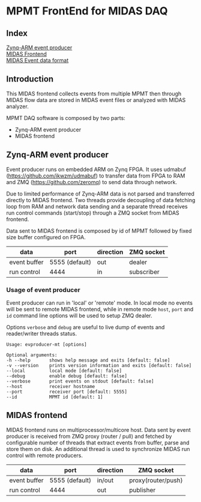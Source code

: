 # MPMT FrontEnd for MIDAS DAQ

## Index
[Zynq-ARM event producer](#zynq-arm-event-producer)\
[MIDAS Frontend](#midas-frontend)\
[MIDAS Event data format](#midas-data-format)

## Introduction

This MIDAS frontend collects events from multiple MPMT then through MIDAS flow data are stored in MIDAS event files or analyzed with MIDAS analyzer.

MPMT DAQ software is composed by two parts:

- Zynq-ARM event producer
- MIDAS frontend

## Zynq-ARM event producer

Event producer runs on embedded ARM on Zynq FPGA. It uses udmabuf (https://github.com/ikwzm/udmabuf) to transfer data from FPGA to RAM and ZMQ (https://github.com/zeromq) to send data through network.

Due to limited performance of Zynq-ARM data is not parsed and transferred directly to MIDAS frontend. Two threads provide decoupling of data fetching loop from RAM and network data sending and a separate thread receives run control commands (start/stop) through a ZMQ socket from MIDAS frontend.

Data sent to MIDAS frontend is composed by id of MPMT followed by fixed size buffer configured on FPGA.

| data | port | direction | ZMQ socket |
|------|------|-----------|------------|
|event buffer| 5555 (default) | out | dealer |
|run control | 4444 | in | subscriber |

### Usage of event producer

Event producer can run in 'local' or 'remote' mode. In local mode no events will be sent to remote MIDAS frontend, while in remote mode `host`, `port` and `id` command line options will be used to setup ZMQ dealer. 

Options `verbose` and `debug` are useful to live dump of events and reader/writer threads status.

```
Usage: evproducer-mt [options] 

Optional arguments:
-h --help    	shows help message and exits [default: false]
-v --version 	prints version information and exits [default: false]
--local      	local mode [default: false]
--debug      	enable debug [default: false]
--verbose    	print events on stdout [default: false]
--host       	receiver hostname
--port       	receiver port [default: 5555]
--id         	MPMT id [default: 1]
```

## MIDAS frontend

MIDAS frontend runs on multiprocessor/multicore host. Data sent by event producer is received from ZMQ proxy (router / pull) and fetched by configurable number of threads that extract events from buffer, parse and store them on disk. An additional thread is used to synchronize MIDAS run control with remote producers.

| data | port | direction | ZMQ socket |
|------|------|-----------|------------|
|event buffer| 5555 (default) | in/out | proxy(router/push) |
|run control | 4444 | out | publisher |



